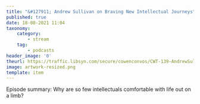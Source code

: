 ```yaml
---
title: "&#127911; Andrew Sullivan on Braving New Intellectual Journeys"
published: true
date: 18-08-2021 11:04
taxonomy:
    category:
        - stream
    tag:
        - podcasts
header_image: '0'
theurl: https://traffic.libsyn.com/secure/cowenconvos/CWT-139-AndrewSullivan-final-v4.mp3?dest-id=850607
image: artwork-resized.png
template: item
--- 
```

Episode summary: Why are so few intellectuals comfortable with life out on a limb?
